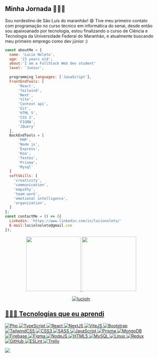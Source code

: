    ## Minha Jornada 👨🏻‍💻
Sou nordestino de São Luís do maranhão! 😄
Tive meu primeiro contato com programação no curso técnico em informática do senai, desde então sou apaixoanado por tecnologia, estou finalizando o curso de Ciência e Tecnologia da Universidade Federal do Maranhão, e atualmente buscando meu primeiro emprego como dev júnior :)
```JavaScript
const aboutMe = {
  name: 'Lucio Noleto',
  age: '23 years old';
  about:'I am a FullStack Web dev student'
  level: 'Junior',
  
  programming languages: ['JavaScript'],
  FrontEndTools: [
      'React',
      'Tailwind',
      'Next',
      'Vite',
      'Context api',
      'Git',
      'HTML 5',
      'CSS 3',
      'FIGMA',
      'JQuery'
  ],
  BackEndTools = [
      'PHP',
      'Node js',
      'Express',
      'Koa',
      'Testes',
      'Prisma',
      'Mysql'
  ]
  softSkills: [
    'creativity',
    'communication',
    'empathy',
    'team work',
    'emotional intelligence',
    'organization',
  ]
};
const contactMe = () => ({
  Linkedin: 'https://www.linkedin.com/in/lucionoleto/'
  E-mail:luciolnoleto@gmail.com
});
```

  <a href="https://github.com/lucioln"/>
 <div align="center">
  <a href="https://github.com/lucioln">
  <img height="180em" src="https://github-readme-stats.vercel.app/api?username=lucioln&show_icons=true&theme=tokyonight&include_all_commits=true&count_private=true"/>
  <img height="180em" src="https://github-readme-stats.vercel.app/api/top-langs/?username=lucioln&layout=compact&langs_count=7&theme=tokyonight"/>
<p align="center" ><img src="https://github-readme-streak-stats.herokuapp.com/?user=lucioln&theme=tokyonight" alt="lucioln" /></p>
</div>

## 👨🏻‍💻 Tecnologias que eu aprendi
![Php](https://img.shields.io/badge/PHP-777BB4?style=for-the-badge&logo=php&logoColor=white)
![TypeScript](https://img.shields.io/badge/typescript-%23007ACC.svg?style=for-the-badge&logo=typescript&logoColor=white)
![React](https://img.shields.io/badge/react-%2320232a.svg?style=for-the-badge&logo=react&logoColor=%2361DAFB)
![NextJS](https://img.shields.io/badge/next.js-000000?style=for-the-badge&logo=nextdotjs&logoColor=white)
![ViteJS](https://img.shields.io/badge/Vite-B73BFE?style=for-the-badge&logo=vite&logoColor=FFD62E)
![Bootstrap](https://img.shields.io/badge/Bootstrap-563D7C?style=for-the-badge&logo=bootstrap&logoColor=white)
![TailwindCSS](https://img.shields.io/badge/tailwindcss-%2338B2AC.svg?style=for-the-badge&logo=tailwind-css&logoColor=white)
![CSS3](https://img.shields.io/badge/css3-%231572B6.svg?style=for-the-badge&logo=css3&logoColor=white)
![SASS](https://img.shields.io/badge/SASS-hotpink.svg?style=for-the-badge&logo=SASS&logoColor=white)
![JavaScript](https://img.shields.io/badge/javascript-%23323330.svg?style=for-the-badge&logo=javascript&logoColor=%23F7DF1E)
![Prisma](https://img.shields.io/badge/Prisma-3982CE?style=for-the-badge&logo=Prisma&logoColor=white)
![MongoDB](https://img.shields.io/badge/MongoDB-4EA94B?style=for-the-badge&logo=mongodb&logoColor=white)
![Firebase](https://img.shields.io/badge/firebase-ffca28?style=for-the-badge&logo=firebase&logoColor=black)
![Figma](https://img.shields.io/badge/figma-%23F24E1E.svg?style=for-the-badge&logo=figma&logoColor=white)
![NodeJS](https://img.shields.io/badge/node.js-6DA55F?style=for-the-badge&logo=node.js&logoColor=white)
![HTML5](https://img.shields.io/badge/html5-%23E34F26.svg?style=for-the-badge&logo=html5&logoColor=white)
![MySQL](https://img.shields.io/badge/mysql-%2300f.svg?style=for-the-badge&logo=mysql&logoColor=white)
![Linux](https://img.shields.io/badge/Linux-FCC624?style=for-the-badge&logo=linux&logoColor=black)
![Redux](https://img.shields.io/badge/redux-%23593d88.svg?style=for-the-badge&logo=redux&logoColor=white)
![GitHub](https://img.shields.io/badge/github-%23121011.svg?style=for-the-badge&logo=github&logoColor=white)
![ESLint](https://img.shields.io/badge/ESLint-4B3263?style=for-the-badge&logo=eslint&logoColor=white)
![Trello](https://img.shields.io/badge/Trello-%23026AA7.svg?style=for-the-badge&logo=Trello&logoColor=white)
   
</div>

  <a href="https://www.linkedin.com/in/lucionoleto/" target="_blank"><img src="https://img.shields.io/badge/-LinkedIn-%230077B5?style=for-the-badge&logo=linkedin&logoColor=white" target="_blank"></a> 
 
 



  
